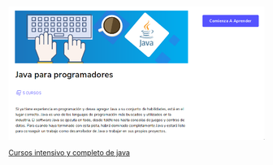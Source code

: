 <p>
  <img src="assets/img/portada.png" alt="portada">
</p>

[Cursos intensivo y completo de java](https://www.educative.io/courses/the-complete-java-crash-course)
